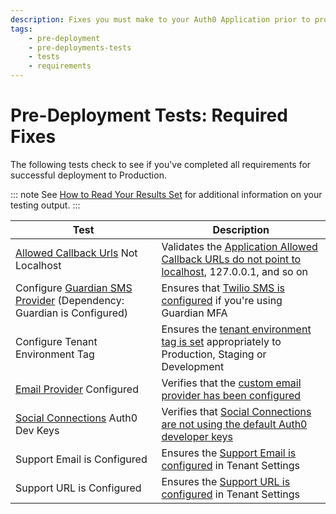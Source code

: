 ```yaml
---
description: Fixes you must make to your Auth0 Application prior to production deployment
tags:
    - pre-deployment
    - pre-deployments-tests
    - tests
    - requirements
---
```


# Pre-Deployment Tests: Required Fixes

The following tests check to see if you've completed all requirements for successful deployment to Production.

::: note
See [How to Read Your Results Set](/pre-deployment/how-to-run-test#how-to-read-your-results-set) for additional information on your testing output.
:::

| Test | Description |
| ---- | ----------- |
| [Allowed Callback Urls](tutorials/redirecting-users) Not Localhost | Validates the [Application Allowed Callback URLs do not point to localhost](${manage_url}/#/applications), 127.0.0.1, and so on |
| Configure [Guardian SMS Provider](/multifactor-authentication/administrator/twilio-configuration) (Dependency: Guardian is Configured) | Ensures that [Twilio SMS is configured](${manage_url}/#/guardian) if you're using Guardian MFA |
| Configure Tenant Environment Tag | Ensures the [tenant environment tag is set](${env.DOMAIN_URL_SUPPORT}/tenants/public) appropriately to Production, Staging or Development |
| [Email Provider](/email/providers) Configured | Verifies that the [custom email provider has been configured](${manage_url}/#/emails/provider) |
| [Social Connections](/connections/social/devkeys) Auth0 Dev Keys | Verifies that [Social Connections are not using the default Auth0 developer keys](${manage_url}/#/connections/social) |
| Support Email is Configured | Ensures the [Support Email is configured](${manage_url}/#/account) in Tenant Settings |
| Support URL is Configured | Ensures the [Support URL is configured](${manage_url}/#/account) in Tenant Settings |